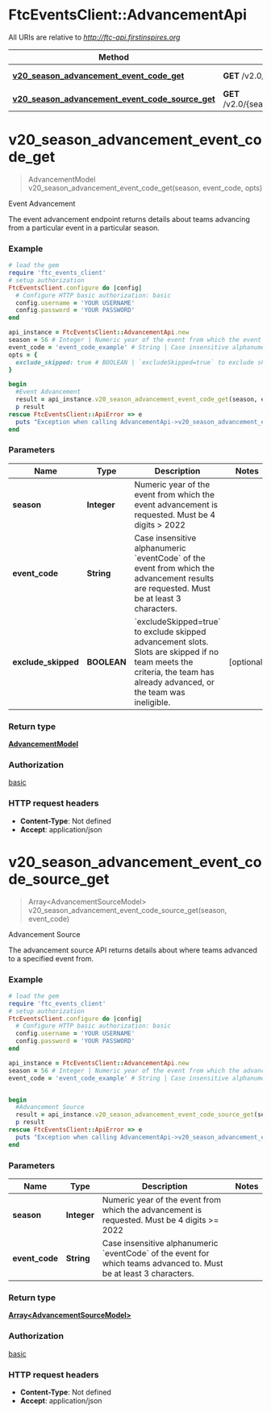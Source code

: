 # FtcEventsClient::AdvancementApi

All URIs are relative to *http://ftc-api.firstinspires.org*

Method | HTTP request | Description
------------- | ------------- | -------------
[**v20_season_advancement_event_code_get**](AdvancementApi.md#v20_season_advancement_event_code_get) | **GET** /v2.0/{season}/advancement/{eventCode} | Event Advancement
[**v20_season_advancement_event_code_source_get**](AdvancementApi.md#v20_season_advancement_event_code_source_get) | **GET** /v2.0/{season}/advancement/{eventCode}/source | Advancement Source

# **v20_season_advancement_event_code_get**
> AdvancementModel v20_season_advancement_event_code_get(season, event_code, opts)

Event Advancement

The event advancement endpoint returns details about teams advancing from a particular event in a particular season.

### Example
```ruby
# load the gem
require 'ftc_events_client'
# setup authorization
FtcEventsClient.configure do |config|
  # Configure HTTP basic authorization: basic
  config.username = 'YOUR USERNAME'
  config.password = 'YOUR PASSWORD'
end

api_instance = FtcEventsClient::AdvancementApi.new
season = 56 # Integer | Numeric year of the event from which the event advancement is requested. Must be 4 digits > 2022
event_code = 'event_code_example' # String | Case insensitive alphanumeric `eventCode` of the event from which the advancement results are requested. Must be at least 3 characters.
opts = { 
  exclude_skipped: true # BOOLEAN | `excludeSkipped=true` to exclude skipped advancement slots. Slots are skipped if no team meets the criteria, the team has already advanced, or the team was ineligible.
}

begin
  #Event Advancement
  result = api_instance.v20_season_advancement_event_code_get(season, event_code, opts)
  p result
rescue FtcEventsClient::ApiError => e
  puts "Exception when calling AdvancementApi->v20_season_advancement_event_code_get: #{e}"
end
```

### Parameters

Name | Type | Description  | Notes
------------- | ------------- | ------------- | -------------
 **season** | **Integer**| Numeric year of the event from which the event advancement is requested. Must be 4 digits &gt; 2022 | 
 **event_code** | **String**| Case insensitive alphanumeric &#x60;eventCode&#x60; of the event from which the advancement results are requested. Must be at least 3 characters. | 
 **exclude_skipped** | **BOOLEAN**| &#x60;excludeSkipped&#x3D;true&#x60; to exclude skipped advancement slots. Slots are skipped if no team meets the criteria, the team has already advanced, or the team was ineligible. | [optional] 

### Return type

[**AdvancementModel**](AdvancementModel.md)

### Authorization

[basic](../README.md#basic)

### HTTP request headers

 - **Content-Type**: Not defined
 - **Accept**: application/json



# **v20_season_advancement_event_code_source_get**
> Array&lt;AdvancementSourceModel&gt; v20_season_advancement_event_code_source_get(season, event_code)

Advancement Source

The advancement source API returns details about where teams advanced to a specified event from.

### Example
```ruby
# load the gem
require 'ftc_events_client'
# setup authorization
FtcEventsClient.configure do |config|
  # Configure HTTP basic authorization: basic
  config.username = 'YOUR USERNAME'
  config.password = 'YOUR PASSWORD'
end

api_instance = FtcEventsClient::AdvancementApi.new
season = 56 # Integer | Numeric year of the event from which the advancement is requested. Must be 4 digits >= 2022
event_code = 'event_code_example' # String | Case insensitive alphanumeric `eventCode` of the event for which teams advanced to. Must be at least 3 characters.


begin
  #Advancement Source
  result = api_instance.v20_season_advancement_event_code_source_get(season, event_code)
  p result
rescue FtcEventsClient::ApiError => e
  puts "Exception when calling AdvancementApi->v20_season_advancement_event_code_source_get: #{e}"
end
```

### Parameters

Name | Type | Description  | Notes
------------- | ------------- | ------------- | -------------
 **season** | **Integer**| Numeric year of the event from which the advancement is requested. Must be 4 digits &gt;&#x3D; 2022 | 
 **event_code** | **String**| Case insensitive alphanumeric &#x60;eventCode&#x60; of the event for which teams advanced to. Must be at least 3 characters. | 

### Return type

[**Array&lt;AdvancementSourceModel&gt;**](AdvancementSourceModel.md)

### Authorization

[basic](../README.md#basic)

### HTTP request headers

 - **Content-Type**: Not defined
 - **Accept**: application/json



